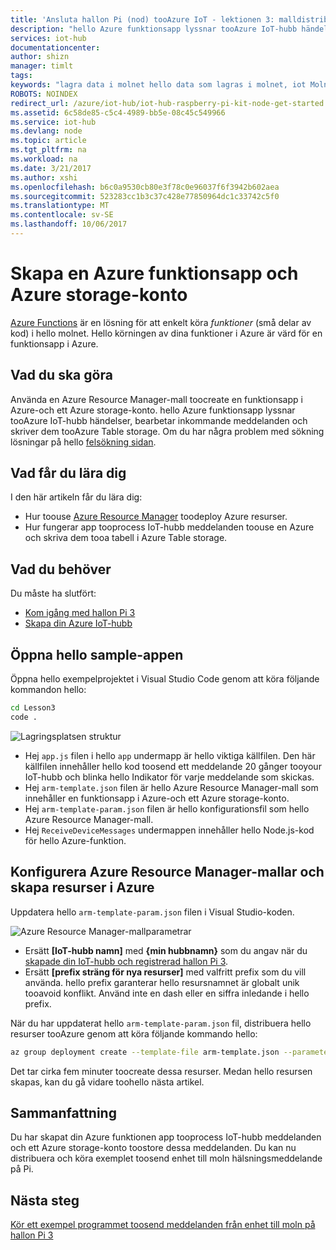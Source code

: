 ```yaml
---
title: 'Ansluta hallon Pi (nod) tooAzure IoT - lektionen 3: malldistribution | Microsoft Docs'
description: "hello Azure funktionsapp lyssnar tooAzure IoT-hubb händelser, bearbetar inkommande meddelanden och skriver dem tooAzure Table storage."
services: iot-hub
documentationcenter: 
author: shizn
manager: timlt
tags: 
keywords: "lagra data i molnet hello data som lagras i molnet, iot Molntjänsten"
ROBOTS: NOINDEX
redirect_url: /azure/iot-hub/iot-hub-raspberry-pi-kit-node-get-started
ms.assetid: 6c58de85-c5c4-4989-bb5e-08c45c549966
ms.service: iot-hub
ms.devlang: node
ms.topic: article
ms.tgt_pltfrm: na
ms.workload: na
ms.date: 3/21/2017
ms.author: xshi
ms.openlocfilehash: b6c0a9530cb80e3f78c0e96037f6f3942b602aea
ms.sourcegitcommit: 523283cc1b3c37c428e77850964dc1c33742c5f0
ms.translationtype: MT
ms.contentlocale: sv-SE
ms.lasthandoff: 10/06/2017
---
```

# <a name="create-an-azure-function-app-and-azure-storage-account"></a>Skapa en Azure funktionsapp och Azure storage-konto
[Azure Functions](../azure-functions/functions-overview.md) är en lösning för att enkelt köra *funktioner* (små delar av kod) i hello molnet. Hello körningen av dina funktioner i Azure är värd för en funktionsapp i Azure.

## <a name="what-you-will-do"></a>Vad du ska göra
Använda en Azure Resource Manager-mall toocreate en funktionsapp i Azure-och ett Azure storage-konto. hello Azure funktionsapp lyssnar tooAzure IoT-hubb händelser, bearbetar inkommande meddelanden och skriver dem tooAzure Table storage. Om du har några problem med sökning lösningar på hello [felsökning sidan](iot-hub-raspberry-pi-kit-node-troubleshooting.md).

## <a name="what-you-will-learn"></a>Vad får du lära dig
I den här artikeln får du lära dig:

* Hur toouse [Azure Resource Manager](../azure-resource-manager/resource-group-overview.md) toodeploy Azure resurser.
* Hur fungerar app tooprocess IoT-hubb meddelanden toouse en Azure och skriva dem tooa tabell i Azure Table storage.

## <a name="what-you-need"></a>Vad du behöver
Du måste ha slutfört:
* [Kom igång med hallon Pi 3](iot-hub-raspberry-pi-kit-node-get-started.md)
* [Skapa din Azure IoT-hubb](iot-hub-raspberry-pi-kit-node-get-started.md)

## <a name="open-hello-sample-app"></a>Öppna hello sample-appen
Öppna hello exempelprojektet i Visual Studio Code genom att köra följande kommandon hello:

```bash
cd Lesson3
code .
```

![Lagringsplatsen struktur](media/iot-hub-raspberry-pi-lessons/lesson3/repo_structure.png)

* Hej `app.js` filen i hello `app` undermapp är hello viktiga källfilen. Den här källfilen innehåller hello kod toosend ett meddelande 20 gånger tooyour IoT-hubb och blinka hello Indikator för varje meddelande som skickas.
* Hej `arm-template.json` filen är hello Azure Resource Manager-mall som innehåller en funktionsapp i Azure-och ett Azure storage-konto.
* Hej `arm-template-param.json` filen är hello konfigurationsfil som hello Azure Resource Manager-mall.
* Hej `ReceiveDeviceMessages` undermappen innehåller hello Node.js-kod för hello Azure-funktion.

## <a name="configure-azure-resource-manager-templates-and-create-resources-in-azure"></a>Konfigurera Azure Resource Manager-mallar och skapa resurser i Azure
Uppdatera hello `arm-template-param.json` filen i Visual Studio-koden.

![Azure Resource Manager-mallparametrar](media/iot-hub-raspberry-pi-lessons/lesson3/arm_para.png)

* Ersätt **[IoT-hubb namn]** med **{min hubbnamn}** som du angav när du [skapade din IoT-hubb och registrerad hallon Pi 3](iot-hub-raspberry-pi-kit-node-lesson2-prepare-azure-iot-hub.md).
* Ersätt **[prefix sträng för nya resurser]** med valfritt prefix som du vill använda. hello prefix garanterar hello resursnamnet är globalt unik tooavoid konflikt. Använd inte en dash eller en siffra inledande i hello prefix.

När du har uppdaterat hello `arm-template-param.json` fil, distribuera hello resurser tooAzure genom att köra följande kommando hello:

```bash
az group deployment create --template-file arm-template.json --parameters @arm-template-param.json -g iot-sample
```

Det tar cirka fem minuter toocreate dessa resurser. Medan hello resursen skapas, kan du gå vidare toohello nästa artikel.

## <a name="summary"></a>Sammanfattning
Du har skapat din Azure funktionen app tooprocess IoT-hubb meddelanden och ett Azure storage-konto toostore dessa meddelanden. Du kan nu distribuera och köra exemplet toosend enhet till moln hälsningsmeddelande på Pi.

## <a name="next-steps"></a>Nästa steg
[Kör ett exempel programmet toosend meddelanden från enhet till moln på hallon Pi 3](iot-hub-raspberry-pi-kit-node-lesson3-run-azure-blink.md)

